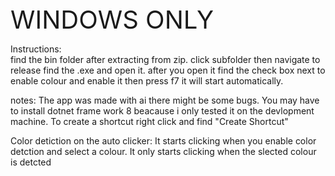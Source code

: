    <div style="font-size: 40px;">
   WINDOWS ONLY
   </div>



Instructions:  
find the bin folder after extracting from zip.
click subfolder then navigate to release find the .exe and open it.
after you open it find the check box next to enable colour and enable it then press f7 it will start automatically.

notes: The app was made with ai there might be some bugs. You may have to install dotnet frame work 8 beacause i only tested it on the devlopment machine. To create a shortcut right click and find "Create Shortcut"


Color detiction on the auto clicker:
It starts clicking when you enable color detction and select a colour. It only starts clicking when the slected colour is detcted 
